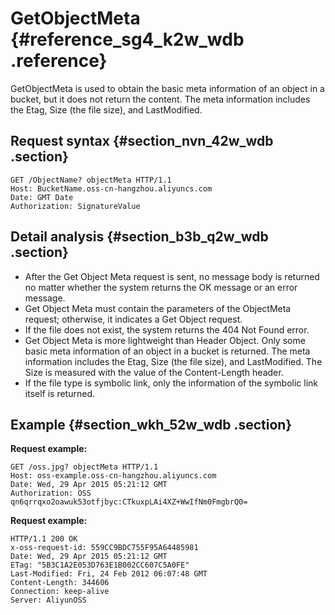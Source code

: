 # GetObjectMeta {#reference_sg4_k2w_wdb .reference}

GetObjectMeta is used to obtain the basic meta information of an object in a bucket, but it does not return the content. The meta information includes the Etag, Size \(the file size\), and LastModified.

## Request syntax {#section_nvn_42w_wdb .section}

```
GET /ObjectName? objectMeta HTTP/1.1
Host: BucketName.oss-cn-hangzhou.aliyuncs.com
Date: GMT Date
Authorization: SignatureValue
```

## Detail analysis {#section_b3b_q2w_wdb .section}

-   After the Get Object Meta request is sent, no message body is returned no matter whether the system returns the OK message or an error message.
-   Get Object Meta must contain the parameters of the ObjectMeta request; otherwise, it indicates a Get Object request.
-   If the file does not exist, the system returns the 404 Not Found error.
-   Get Object Meta is more lightweight than Header Object. Only some basic meta information of an object in a bucket is returned. The meta information includes the Etag, Size \(the file size\), and LastModified. The Size is measured with the value of the Content-Length header.
-   If the file type is symbolic link, only the information of the symbolic link itself is returned.

## Example {#section_wkh_52w_wdb .section}

**Request example:**

```
GET /oss.jpg? objectMeta HTTP/1.1
Host: oss-example.oss-cn-hangzhou.aliyuncs.com
Date: Wed, 29 Apr 2015 05:21:12 GMT
Authorization: OSS qn6qrrqxo2oawuk53otfjbyc:CTkuxpLAi4XZ+WwIfNm0FmgbrQ0=
```

**Request example:**

```
HTTP/1.1 200 OK
x-oss-request-id: 559CC9BDC755F95A64485981
Date: Wed, 29 Apr 2015 05:21:12 GMT
ETag: "5B3C1A2E053D763E1B002CC607C5A0FE"
Last-Modified: Fri, 24 Feb 2012 06:07:48 GMT
Content-Length: 344606
Connection: keep-alive
Server: AliyunOSS
```

